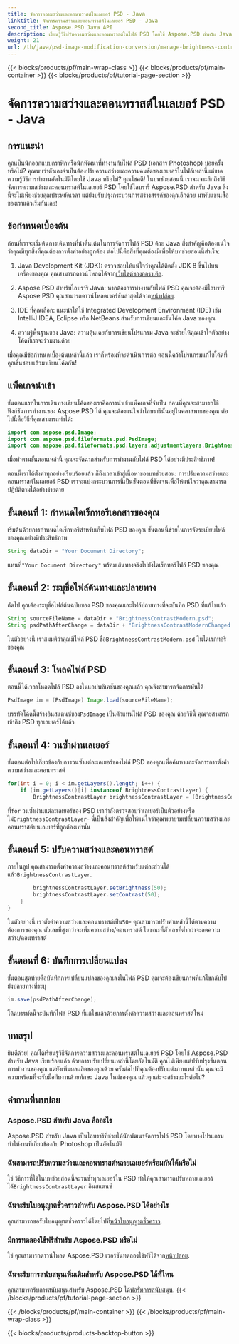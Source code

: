 ```yaml
---
title: จัดการความสว่างและคอนทราสต์ในเลเยอร์ PSD - Java
linktitle: จัดการความสว่างและคอนทราสต์ในเลเยอร์ PSD - Java
second_title: Aspose.PSD Java API
description: เรียนรู้วิธีปรับความสว่างและคอนทราสต์ในไฟล์ PSD โดยใช้ Aspose.PSD สำหรับ Java ได้อย่างง่ายดาย เหมาะสำหรับนักพัฒนาและนักออกแบบกราฟิก
weight: 21
url: /th/java/psd-image-modification-conversion/manage-brightness-contrast-psd-layers/
---
```


{{< blocks/products/pf/main-wrap-class >}}
{{< blocks/products/pf/main-container >}}
{{< blocks/products/pf/tutorial-page-section >}}

# จัดการความสว่างและคอนทราสต์ในเลเยอร์ PSD - Java

## การแนะนำ

คุณเป็นนักออกแบบกราฟิกหรือนักพัฒนาที่ทำงานกับไฟล์ PSD (เอกสาร Photoshop) บ่อยครั้งหรือไม่? คุณพบว่าตัวเองจำเป็นต้องปรับความสว่างและความคมชัดของเลเยอร์ในไฟล์เหล่านี้แต่ขาดความรู้วิธีการทำงานอัตโนมัติโดยใช้ Java หรือไม่? คุณโชคดี! ในบทช่วยสอนนี้ เราจะเจาะลึกถึงวิธีจัดการความสว่างและคอนทราสต์ในเลเยอร์ PSD โดยใช้ไลบรารี Aspose.PSD สำหรับ Java สิ่งนี้จะไม่เพียงช่วยคุณประหยัดเวลา แต่ยังปรับปรุงกระบวนการสร้างสรรค์ของคุณอีกด้วย มาพับแขนเสื้อของเราแล้วเริ่มกันเลย!

## ข้อกำหนดเบื้องต้น

ก่อนที่เราจะเริ่มต้นการเดินทางที่น่าตื่นเต้นในการจัดการไฟล์ PSD ด้วย Java สิ่งสำคัญคือต้องแน่ใจว่าคุณมีทุกสิ่งที่คุณต้องการตั้งค่าอย่างถูกต้อง ต่อไปนี้คือสิ่งที่คุณต้องมีเพื่อให้บทช่วยสอนนี้สำเร็จ:

1.  Java Development Kit (JDK): ตรวจสอบให้แน่ใจว่าคุณได้ติดตั้ง JDK 8 ขึ้นไปบนเครื่องของคุณ คุณสามารถดาวน์โหลดได้จาก[เว็บไซต์ของออราเคิล](https://www.oracle.com/java/technologies/javase-jdk8-downloads.html).

2. Aspose.PSD สำหรับไลบรารี Java: หากต้องการทำงานกับไฟล์ PSD คุณจะต้องมีไลบรารี Aspose.PSD คุณสามารถดาวน์โหลดเวอร์ชันล่าสุดได้จาก[หน้าปล่อย](https://releases.aspose.com/psd/java/).

3. IDE ที่คุณเลือก: แนะนำให้ใช้ Integrated Development Environment (IDE) เช่น IntelliJ IDEA, Eclipse หรือ NetBeans สำหรับการเขียนและรันโค้ด Java ของคุณ

4. ความรู้พื้นฐานของ Java: ความคุ้นเคยกับการเขียนโปรแกรม Java จะช่วยให้คุณเข้าใจตัวอย่างโค้ดที่เราจะร่วมงานด้วย

เมื่อคุณมีข้อกำหนดเบื้องต้นเหล่านี้แล้ว เราก็พร้อมที่จะดำเนินการต่อ ตอนนี้คว้าโปรแกรมแก้ไขโค้ดที่คุณชื่นชอบแล้วมาเขียนโค้ดกัน!

## แพ็คเกจนำเข้า

ขั้นตอนแรกในการเดินทางเขียนโค้ดของเราคือการนำเข้าแพ็คเกจที่จำเป็น ก่อนที่คุณจะสามารถใช้ฟังก์ชันการทำงานของ Aspose.PSD ได้ คุณจะต้องแน่ใจว่าไลบรารีนั้นอยู่ในคลาสพาธของคุณ ต่อไปนี้คือวิธีที่คุณสามารถทำได้:

```java
import com.aspose.psd.Image;
import com.aspose.psd.fileformats.psd.PsdImage;
import com.aspose.psd.fileformats.psd.layers.adjustmentlayers.BrightnessContrastLayer;
```

เมื่อทำตามขั้นตอนเหล่านี้ คุณจะจัดฉากสำหรับการทำงานกับไฟล์ PSD ได้อย่างมีประสิทธิภาพ!

ตอนนี้เราได้ตั้งค่าทุกอย่างเรียบร้อยแล้ว ก็ถึงเวลาเข้าสู่เนื้อหาของบทช่วยสอน: การปรับความสว่างและคอนทราสต์ในเลเยอร์ PSD เราจะแบ่งกระบวนการนี้เป็นขั้นตอนที่ชัดเจนเพื่อให้แน่ใจว่าคุณสามารถปฏิบัติตามได้อย่างง่ายดาย

## ขั้นตอนที่ 1: กำหนดไดเร็กทอรีเอกสารของคุณ

เริ่มต้นด้วยการกำหนดไดเร็กทอรีสำหรับเก็บไฟล์ PSD ของคุณ ขั้นตอนนี้ช่วยในการจัดระเบียบไฟล์ของคุณอย่างมีประสิทธิภาพ

```java
String dataDir = "Your Document Directory";
```

 แทนที่`"Your Document Directory"` พร้อมเส้นทางจริงไปยังไดเร็กทอรีไฟล์ PSD ของคุณ

## ขั้นตอนที่ 2: ระบุชื่อไฟล์ต้นทางและปลายทาง

ถัดไป คุณต้องระบุชื่อไฟล์ต้นฉบับของ PSD ของคุณและไฟล์ปลายทางที่จะบันทึก PSD ที่แก้ไขแล้ว

```java
String sourceFileName = dataDir + "BrightnessContrastModern.psd";
String psdPathAfterChange = dataDir + "BrightnessContrastModernChanged.psd";
```

 ในตัวอย่างนี้ เราสมมติว่าคุณมีไฟล์ PSD ชื่อ`BrightnessContrastModern.psd` ในไดเรกทอรีของคุณ

## ขั้นตอนที่ 3: โหลดไฟล์ PSD

ตอนนี้ได้เวลาโหลดไฟล์ PSD ลงในแอปพลิเคชันของคุณแล้ว คุณจึงสามารถจัดการมันได้

```java
PsdImage im = (PsdImage) Image.load(sourceFileName);
```

 บรรทัดโค้ดนี้สร้างอินสแตนซ์ของ`PsdImage` เป็นตัวแทนไฟล์ PSD ของคุณ ด้วยวิธีนี้ คุณจะสามารถเข้าถึง PSD ทุกเลเยอร์ได้แล้ว

## ขั้นตอนที่ 4: วนซ้ำผ่านเลเยอร์

ขั้นตอนต่อไปเกี่ยวข้องกับการวนซ้ำแต่ละเลเยอร์ของไฟล์ PSD ของคุณเพื่อค้นหาและจัดการการตั้งค่าความสว่างและคอนทราสต์

```java
for(int i = 0; i < im.getLayers().length; i++) {
    if (im.getLayers()[i] instanceof BrightnessContrastLayer) {
        BrightnessContrastLayer brightnessContrastLayer = (BrightnessContrastLayer)im.getLayers()[i];
```

 ที่`for` วนซ้ำผ่านแต่ละเลเยอร์ของ PSD เรากำลังตรวจสอบว่าเลเยอร์เป็นตัวอย่างหรือไม่`BrightnessContrastLayer`- นี่เป็นสิ่งสำคัญเพื่อให้แน่ใจว่าคุณพยายามเปลี่ยนความสว่างและคอนทราสต์บนเลเยอร์ที่ถูกต้องเท่านั้น

## ขั้นตอนที่ 5: ปรับความสว่างและคอนทราสต์

 ภายในลูป คุณสามารถตั้งค่าความสว่างและคอนทราสต์สำหรับแต่ละส่วนได้แล้ว`BrightnessContrastLayer`. 

```java
        brightnessContrastLayer.setBrightness(50);
        brightnessContrastLayer.setContrast(50);
    }
}
```

 ในตัวอย่างนี้ เราตั้งค่าความสว่างและคอนทราสต์เป็น`50`- คุณสามารถปรับค่าเหล่านี้ได้ตามความต้องการของคุณ ตัวเลขที่สูงกว่าจะเพิ่มความสว่าง/คอนทราสต์ ในขณะที่ตัวเลขที่ต่ำกว่าจะลดความสว่าง/คอนทราสต์

## ขั้นตอนที่ 6: บันทึกการเปลี่ยนแปลง

ขั้นตอนสุดท้ายคือบันทึกการเปลี่ยนแปลงของคุณลงในไฟล์ PSD คุณจะต้องเขียนภาพที่แก้ไขกลับไปยังปลายทางที่ระบุ

```java
im.save(psdPathAfterChange);
```

โค้ดบรรทัดนี้จะบันทึกไฟล์ PSD ที่แก้ไขแล้วด้วยการตั้งค่าความสว่างและคอนทราสต์ใหม่

## บทสรุป

ยินดีด้วย! คุณได้เรียนรู้วิธีจัดการความสว่างและคอนทราสต์ในเลเยอร์ PSD โดยใช้ Aspose.PSD สำหรับ Java เรียบร้อยแล้ว ด้วยการปรับเปลี่ยนเหล่านี้โดยอัตโนมัติ คุณไม่เพียงแต่ปรับปรุงขั้นตอนการทำงานของคุณ แต่ยังเพิ่มผลผลิตของคุณด้วย ครั้งต่อไปที่คุณต้องปรับแต่งภาพเหล่านั้น คุณจะมีความพร้อมที่จะรับมือกับงานด้วยทักษะ Java ใหม่ของคุณ แล้วคุณล่ะจะสร้างอะไรต่อไป?

## คำถามที่พบบ่อย

### Aspose.PSD สำหรับ Java คืออะไร
Aspose.PSD สำหรับ Java เป็นไลบรารีที่ช่วยให้นักพัฒนาจัดการไฟล์ PSD โดยทางโปรแกรม ทำให้งานที่เกี่ยวข้องกับ Photoshop เป็นอัตโนมัติ

### ฉันสามารถปรับความสว่างและคอนทราสต์หลายเลเยอร์พร้อมกันได้หรือไม่
 ใช่ วิธีการที่ใช้ในบทช่วยสอนนี้จะวนซ้ำทุกเลเยอร์ใน PSD ทำให้คุณสามารถปรับหลายเลเยอร์ได้`BrightnessContrastLayer` อินสแตนซ์

### ฉันจะรับใบอนุญาตชั่วคราวสำหรับ Aspose.PSD ได้อย่างไร
 คุณสามารถขอรับใบอนุญาตชั่วคราวได้โดยไปที่[หน้าใบอนุญาตชั่วคราว](https://purchase.aspose.com/temporary-license/).

### มีการทดลองใช้ฟรีสำหรับ Aspose.PSD หรือไม่
 ใช่ คุณสามารถดาวน์โหลด Aspose.PSD เวอร์ชันทดลองใช้ฟรีได้จาก[หน้าปล่อย](https://releases.aspose.com/).

### ฉันจะรับการสนับสนุนเพิ่มเติมสำหรับ Aspose.PSD ได้ที่ไหน
 คุณสามารถรับการสนับสนุนสำหรับ Aspose.PSD ได้[ฟอรั่มการสนับสนุน](https://forum.aspose.com/c/psd/34).
{{< /blocks/products/pf/tutorial-page-section >}}

{{< /blocks/products/pf/main-container >}}
{{< /blocks/products/pf/main-wrap-class >}}

{{< blocks/products/products-backtop-button >}}
